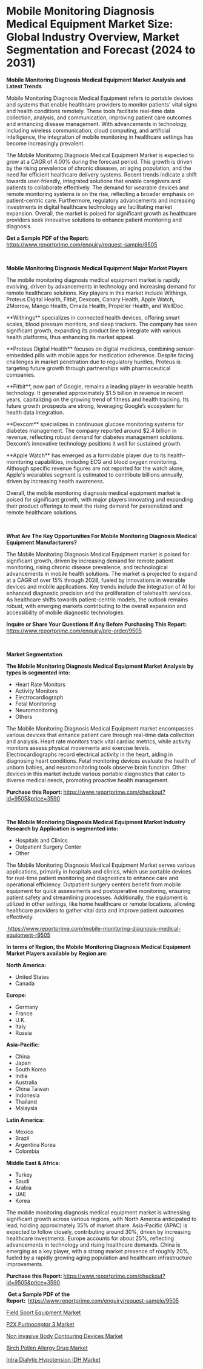 <p><h1>Mobile Monitoring Diagnosis Medical Equipment Market Size: Global Industry Overview, Market Segmentation and Forecast (2024 to 2031)</h1></p><p><strong>Mobile Monitoring Diagnosis Medical Equipment Market Analysis and Latest Trends</strong></p>
<p><p>Mobile Monitoring Diagnosis Medical Equipment refers to portable devices and systems that enable healthcare providers to monitor patients' vital signs and health conditions remotely. These tools facilitate real-time data collection, analysis, and communication, improving patient care outcomes and enhancing disease management. With advancements in technology, including wireless communication, cloud computing, and artificial intelligence, the integration of mobile monitoring in healthcare settings has become increasingly prevalent.</p><p>The Mobile Monitoring Diagnosis Medical Equipment Market is expected to grow at a CAGR of 4.00% during the forecast period. This growth is driven by the rising prevalence of chronic diseases, an aging population, and the need for efficient healthcare delivery systems. Recent trends indicate a shift towards user-friendly, integrated solutions that enable caregivers and patients to collaborate effectively. The demand for wearable devices and remote monitoring systems is on the rise, reflecting a broader emphasis on patient-centric care. Furthermore, regulatory advancements and increasing investments in digital healthcare technology are facilitating market expansion. Overall, the market is poised for significant growth as healthcare providers seek innovative solutions to enhance patient monitoring and diagnosis.</p></p>
<p><strong>Get a Sample PDF of the Report:&nbsp;</strong> <a href="https://www.reportprime.com/enquiry/request-sample/9505?utm_campaign=1094&utm_medium=2&utm_source=Github&utm_content=ia&utm_term=28112024&utm_id=mobile-monitoring-diagnosis-medical-equipment">https://www.reportprime.com/enquiry/request-sample/9505</a></p>
<p>&nbsp;</p>
<p><strong>Mobile Monitoring Diagnosis Medical Equipment Major Market Players</strong></p>
<p><p>The mobile monitoring diagnosis medical equipment market is rapidly evolving, driven by advancements in technology and increasing demand for remote healthcare solutions. Key players in this market include Withings, Proteus Digital Health, Fitbit, Dexcom, Canary Health, Apple Watch, 2Morrow, Mango Health, Omada Health, Propeller Health, and WellDoc.</p><p>**Withings** specializes in connected health devices, offering smart scales, blood pressure monitors, and sleep trackers. The company has seen significant growth, expanding its product line to integrate with various health platforms, thus enhancing its market appeal.</p><p>**Proteus Digital Health** focuses on digital medicines, combining sensor-embedded pills with mobile apps for medication adherence. Despite facing challenges in market penetration due to regulatory hurdles, Proteus is targeting future growth through partnerships with pharmaceutical companies.</p><p>**Fitbit**, now part of Google, remains a leading player in wearable health technology. It generated approximately $1.5 billion in revenue in recent years, capitalizing on the growing trend of fitness and health tracking. Its future growth prospects are strong, leveraging Google’s ecosystem for health data integration.</p><p>**Dexcom** specializes in continuous glucose monitoring systems for diabetes management. The company reported around $2.4 billion in revenue, reflecting robust demand for diabetes management solutions. Dexcom’s innovative technology positions it well for sustained growth.</p><p>**Apple Watch** has emerged as a formidable player due to its health-monitoring capabilities, including ECG and blood oxygen monitoring. Although specific revenue figures are not reported for the watch alone, Apple's wearables segment is estimated to contribute billions annually, driven by increasing health awareness.</p><p>Overall, the mobile monitoring diagnosis medical equipment market is poised for significant growth, with major players innovating and expanding their product offerings to meet the rising demand for personalized and remote healthcare solutions.</p></p>
<p>&nbsp;</p>
<p><strong>What Are The Key Opportunities For Mobile Monitoring Diagnosis Medical Equipment Manufacturers?</strong></p>
<p><p>The Mobile Monitoring Diagnosis Medical Equipment market is poised for significant growth, driven by increasing demand for remote patient monitoring, rising chronic disease prevalence, and technological advancements in mobile health solutions. The market is projected to expand at a CAGR of over 15% through 2028, fueled by innovations in wearable devices and mobile applications. Key trends include the integration of AI for enhanced diagnostic precision and the proliferation of telehealth services. As healthcare shifts towards patient-centric models, the outlook remains robust, with emerging markets contributing to the overall expansion and accessibility of mobile diagnostic technologies.</p></p>
<p><strong>Inquire or Share Your Questions If Any Before Purchasing This Report:</strong> <a href="https://www.reportprime.com/enquiry/pre-order/9505?utm_campaign=1094&utm_medium=2&utm_source=Github&utm_content=ia&utm_term=28112024&utm_id=mobile-monitoring-diagnosis-medical-equipment">https://www.reportprime.com/enquiry/pre-order/9505</a></p>
<p>&nbsp;</p>
<p><strong>Market Segmentation</strong></p>
<p><strong>The Mobile Monitoring Diagnosis Medical Equipment Market Analysis by types is segmented into:</strong></p>
<p><ul><li>Heart Rate Monitors</li><li>Activity Monitors</li><li>Electrocardiograph</li><li>Fetal Monitoring</li><li>Neuromonitoring</li><li>Others</li></ul></p>
<p><p>The Mobile Monitoring Diagnosis Medical Equipment market encompasses various devices that enhance patient care through real-time data collection and analysis. Heart rate monitors track vital cardiac metrics, while activity monitors assess physical movements and exercise levels. Electrocardiographs record electrical activity in the heart, aiding in diagnosing heart conditions. Fetal monitoring devices evaluate the health of unborn babies, and neuromonitoring tools observe brain function. Other devices in this market include various portable diagnostics that cater to diverse medical needs, promoting proactive health management.</p></p>
<p><strong>Purchase this Report:&nbsp;</strong><a href="https://www.reportprime.com/checkout?id=9505&price=3590&utm_campaign=1094&utm_medium=2&utm_source=Github&utm_content=ia&utm_term=28112024&utm_id=mobile-monitoring-diagnosis-medical-equipment">https://www.reportprime.com/checkout?id=9505&price=3590</a></p>
<p>&nbsp;</p>
<p><strong>The Mobile Monitoring Diagnosis Medical Equipment Market Industry Research by Application is segmented into:</strong></p>
<p><ul><li>Hospitals and Clinics</li><li>Outpatient Surgery Center</li><li>Other</li></ul></p>
<p><p>The Mobile Monitoring Diagnosis Medical Equipment Market serves various applications, primarily in hospitals and clinics, which use portable devices for real-time patient monitoring and diagnostics to enhance care and operational efficiency. Outpatient surgery centers benefit from mobile equipment for quick assessments and postoperative monitoring, ensuring patient safety and streamlining processes. Additionally, the equipment is utilized in other settings, like home healthcare or remote locations, allowing healthcare providers to gather vital data and improve patient outcomes effectively.</p></p>
<p><a href="https://www.reportprime.com/mobile-monitoring-diagnosis-medical-equipment-r9505?utm_campaign=1094&utm_medium=2&utm_source=Github&utm_content=ia&utm_term=28112024&utm_id=mobile-monitoring-diagnosis-medical-equipment">&nbsp;https://www.reportprime.com/mobile-monitoring-diagnosis-medical-equipment-r9505</a></p>
<p><strong>In terms of Region, the Mobile Monitoring Diagnosis Medical Equipment Market Players available by Region are:</strong></p>
<p>
    <p> <strong> North America: </strong>
        <ul>
            <li>United States</li>
            <li>Canada</li>
        </ul>
        </p> 
    <p> <strong> Europe: </strong>
        <ul>
            <li>Germany</li>
            <li>France</li>
            <li>U.K.</li>
            <li>Italy</li>
            <li>Russia</li>
        </ul>
        </p> 
    <p> <strong> Asia-Pacific: </strong>
        <ul>
            <li>China</li>
            <li>Japan</li>
            <li>South Korea</li>
            <li>India</li>
            <li>Australia</li>
            <li>China Taiwan</li>
            <li>Indonesia</li>
            <li>Thailand</li>
            <li>Malaysia</li>
        </ul>
        </p> 
    <p> <strong> Latin America: </strong>
        <ul>
            <li>Mexico</li>
            <li>Brazil</li>
            <li>Argentina Korea</li>
            <li>Colombia</li>
        </ul>
        </p> 
    <p> <strong> Middle East & Africa: </strong>
        <ul>
            <li>Turkey</li>
            <li>Saudi</li>
            <li>Arabia</li>
            <li>UAE</li>
            <li>Korea</li>
        </ul>
    </p>
    </p>
<p><p>The mobile monitoring diagnosis medical equipment market is witnessing significant growth across various regions, with North America anticipated to lead, holding approximately 35% of market share. Asia-Pacific (APAC) is expected to follow closely, contributing around 30%, driven by increasing healthcare investments. Europe accounts for about 25%, reflecting advancements in technology and rising healthcare demands. China is emerging as a key player, with a strong market presence of roughly 20%, fueled by a rapidly growing aging population and healthcare infrastructure improvements.</p></p>
<p><strong>Purchase this Report: </strong><a href="https://www.reportprime.com/checkout?id=9505&price=3590&utm_campaign=1094&utm_medium=2&utm_source=Github&utm_content=ia&utm_term=28112024&utm_id=mobile-monitoring-diagnosis-medical-equipment">https://www.reportprime.com/checkout?id=9505&price=3590</a></p>
<p>&nbsp;<strong>Get a Sample PDF of the Report:&nbsp;&nbsp;</strong><a href="https://www.reportprime.com/enquiry/request-sample/9505?utm_campaign=1094&utm_medium=2&utm_source=Github&utm_content=ia&utm_term=28112024&utm_id=mobile-monitoring-diagnosis-medical-equipment">https://www.reportprime.com/enquiry/request-sample/9505</a></p>
<p><strong></strong></p>
<p><p><a href="https://www.linkedin.com/pulse/pulse-field-sport-equipment-rhythms-change-market-resonance-a7ucc?utm_campaign=1094&utm_medium=2&utm_source=Github&utm_content=ia&utm_term=28112024&utm_id=mobile-monitoring-diagnosis-medical-equipment">Field Sport Equipment Market</a></p><p><a href="https://issuu.com/reportprime-2/docs/p2x-purinoceptor-3-market-size-2030_8fbf050a813375?utm_campaign=1094&utm_medium=2&utm_source=Github&utm_content=ia&utm_term=28112024&utm_id=mobile-monitoring-diagnosis-medical-equipment">P2X Purinoceptor 3 Market</a></p><p><a href="https://github.com/SamiaChowdhury801/Market-Research-Report-List-1/blob/main/non-invasive-body-contouring-devices-market.md?utm_campaign=1094&utm_medium=2&utm_source=Github&utm_content=ia&utm_term=28112024&utm_id=mobile-monitoring-diagnosis-medical-equipment">Non invasive Body Contouring Devices Market</a></p><p><a href="https://issuu.com/reportprime-2/docs/birch-pollen-allergy-drug-market-si_94a9eef6bb53f6?utm_campaign=1094&utm_medium=2&utm_source=Github&utm_content=ia&utm_term=28112024&utm_id=mobile-monitoring-diagnosis-medical-equipment">Birch Pollen Allergy Drug Market</a></p><p><a href="https://github.com/LilianFaulkner65/Market-Research-Report-List-1/blob/main/intra-dialytic-hypotension-idh-market.md?utm_campaign=1094&utm_medium=2&utm_source=Github&utm_content=ia&utm_term=28112024&utm_id=mobile-monitoring-diagnosis-medical-equipment">Intra Dialytic Hypotension IDH Market</a></p></p>